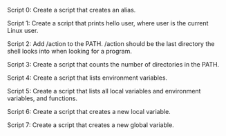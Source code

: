Script 0: Create a script that creates an alias.

Script 1: Create a script that prints hello user, where user is the current Linux user.

Script 2: Add /action to the PATH. /action should be the last directory the shell looks into when looking for a program.

Script 3: Create a script that counts the number of directories in the PATH.

Script 4: Create a script that lists environment variables.

Script 5: Create a script that lists all local variables and environment variables, and functions.

Script 6: Create a script that creates a new local variable.

Script 7: Create a script that creates a new global variable.
